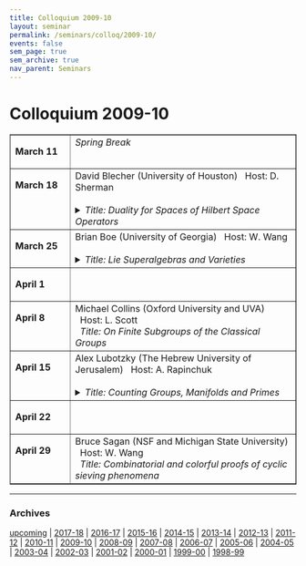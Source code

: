```yaml
---
title: Colloquium 2009-10
layout: seminar
permalink: /seminars/colloq/2009-10/
events: false
sem_page: true
sem_archive: true
nav_parent: Seminars
---
```


<h1 class="mt-2 mb-4">Colloquium 2009-10</h1>

<TABLE BORDER="yes" WIDTH="720" CELLPADDING="3">


<TR><TD VALIGN="top" WIDTH="120">

<B>March 11</B></td>
<td valign="top" WIDTH="600">
<EM> Spring Break</EM>
</TD></TR>


<TR><TD VALIGN="top" WIDTH="120">

<B>March 18</B></td>
<td valign="top" WIDTH="600">
<!-- <a href=" ">  -->
David Blecher
<!--</a>-->
(University of Houston) &nbsp;&nbsp;<span class="small">Host: D. Sherman</span><br>
&nbsp;&nbsp;<details><summary><i>Title: Duality for Spaces of Hilbert Space Operators</i></summary>   Functional analysis, as its name implies, is concerned in some large part with "functionals" on a space X. This amounts to understanding in detail (which can be very subtle in particular cases) the duality between X and its dual space, or predual if one exists. The study of vector spaces of Hilbert space operatorsis no exception to this principle. First I will introduce the structures we will be interested in, namely operator spaces, and important subclasses such as operator systems and operator algebras. Then we present the duality theory of these objects, mostly from recent work with Magajna.
</details>

</TD></TR>


<TR><TD VALIGN="top" WIDTH="120">

<B>March 25</B></td>
<td valign="top" WIDTH="600">
<!-- <a href=" ">  -->
Brian Boe
<!--</a>-->
(University of Georgia) &nbsp;&nbsp;<span class="small">Host: W. Wang</span><br>
&nbsp;&nbsp;<details><summary><i>Title: Lie Superalgebras and Varieties</i></summary>   Lie superalgebras and their finite-dimensional representations play an important role in mathematical physics, where they arise in the context of "supersymmetry," as well as in several branches of mathematics. We study the category \mathcal F of finite-dimensional representations for a classical Lie superalgebra \mathfrak g=\mathfrak g_{\bar 0}\oplus \mathfrak g_{\bar 1} over \mathbb C, which are completely reducible as \mathfrak g_{\bar 0}-modules. This category has a surprisingly rich structure---for instance, it is usually not semisimple. We discuss how cohomology can be used to understand the representation theory of \mathfrak g. Classical invariant theory plays an important role. The notion of support variety, borrowed from the setting of modular representations of finite groups, brings geometrical tools into the mix, and provides connections to the combinatorics of Lie superalgebras. This is joint work with Jonathan Kujawa and Daniel Nakano.
</details>

</TD></TR>


<TR><TD VALIGN="top" WIDTH="120">

<B>April 1</B></td>
<td valign="top" WIDTH="600">

</TD></TR>


<TR><TD VALIGN="top" WIDTH="120">

<B>April 8</B></td>
<td valign="top" WIDTH="600">
<!-- <a href=" ">  -->
Michael Collins
<!--</a>-->
(Oxford University and UVA) &nbsp;&nbsp;<span class="small">Host: L. Scott</span><br>
&nbsp;&nbsp;<i>Title: On Finite Subgroups of the Classical Groups </i>

</TD></TR>


<TR><TD VALIGN="top" WIDTH="120">

<B>April 15</B></td>
<td valign="top" WIDTH="600">
<!-- <a href=" ">  -->
Alex Lubotzky
<!--</a>-->
(The Hebrew University of Jerusalem) &nbsp;&nbsp;<span class="small">Host: A. Rapinchuk</span><br>
&nbsp;&nbsp;<details><summary><i>Title: Counting Groups, Manifolds and Primes</i></summary>   We will report of a series of works in the last decade around the following question: For a given simple Lie group G how many lattices (i.e., discrete subgroups of finite covolume) it has of covolume at most x. Equivalently, how many maniofolds (or volume at most x) are covered by the associated symmetric space. As many of these lattices are arithmetic, these questions often lead to deep number theoretic problems; counting primes etc. We will concentrate on recent works which give very sharp results for counting arithmetic lattices in SL(2). Here the representation theory of the symmetric groups comes also into the game.
</details>

</TD></TR>


<TR><TD VALIGN="top" WIDTH="120">

<B>April 22</B></td>
<td valign="top" WIDTH="600">

</TD></TR>

<TR><TD VALIGN="top" WIDTH="120">

<B>April 29</B></td>
<td valign="top" WIDTH="600">
<!-- <a href=" ">  -->
Bruce Sagan
<!--</a>-->
(NSF and Michigan State University) &nbsp;&nbsp;<span class="small">Host: W. Wang</span><br>
&nbsp;&nbsp;<i>Title: Combinatorial and colorful proofs of
cyclic sieving phenomena </i>


</TD></TR>

</TABLE>
<hr />
<h3 class="mb-3">Archives</h3>

<p><a href="/seminars/colloq/">upcoming</a> | <a href="/seminars/colloq/2017-18/">2017-18</a> | <a href="/seminars/colloq/2016-17/">2016-17</a> |
    <a href="/seminars/colloq/2015-16/">2015-16</a> |
    <a href="/seminars/colloq/2014-15/">2014-15</a> |
    <a href="/seminars/colloq/2013-14/">2013-14</a> |
    <a href="/seminars/colloq/2012-13/">2012-13</a> |
    <a href="/seminars/colloq/2011-12/">2011-12</a> |
    <a href="/seminars/colloq/2010-11/">2010-11</a> |
    <a href="/seminars/colloq/2009-10/">2009-10</a> |
    <a href="/seminars/colloq/2008-09/">2008-09</a> |
    <a href="/seminars/colloq/2007-08/">2007-08</a> |
    <a href="/seminars/colloq/2006-07/">2006-07</a> |
    <a href="/seminars/colloq/2005-06/">2005-06</a> |
    <a href="/seminars/colloq/2004-05/">2004-05</a> |
    <a href="/seminars/colloq/2003-04/">2003-04</a> |
    <a href="/seminars/colloq/2002-03/">2002-03</a> |
    <a href="/seminars/colloq/2001-02/">2001-02</a> |
    <a href="/seminars/colloq/2000-01/">2000-01</a> |
    <a href="/seminars/colloq/1999-00/">1999-00</a> |
    <a href="/seminars/colloq/1998-99/">1998-99</a></p>
